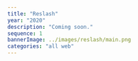 ```yaml
---
title: "Reslash"
year: "2020"
description: "Coming soon."
sequence: 1
bannerImage: ../images/reslash/main.png
categories: "all web"
---
```

